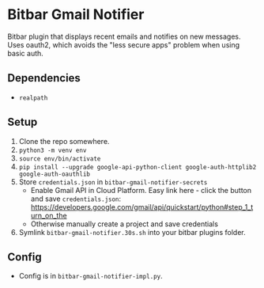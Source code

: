 # Bitbar Gmail Notifier
Bitbar plugin that displays recent emails and notifies on new messages.
Uses oauth2, which avoids the "less secure apps" problem when using basic auth.

## Dependencies
- `realpath`

## Setup
1. Clone the repo somewhere.
2. `python3 -m venv env`
3. `source env/bin/activate`
4. `pip install --upgrade google-api-python-client google-auth-httplib2 google-auth-oauthlib`
5. Store `credentials.json` in `bitbar-gmail-notifier-secrets`
    - Enable Gmail API in Cloud Platform. Easy link here - click the button and save `credentials.json`: https://developers.google.com/gmail/api/quickstart/python#step_1_turn_on_the
    - Otherwise manually create a project and save credentials
6. Symlink `bitbar-gmail-notifier.30s.sh` into your bitbar plugins folder.

## Config
- Config is in `bitbar-gmail-notifier-impl.py`.